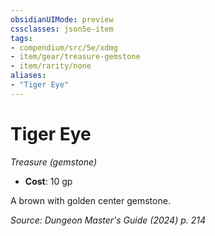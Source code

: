 ```yaml
---
obsidianUIMode: preview
cssclasses: json5e-item
tags:
- compendium/src/5e/xdmg
- item/gear/treasure-gemstone
- item/rarity/none
aliases: 
- "Tiger Eye"
---
```

# Tiger Eye
*Treasure (gemstone)*  


- **Cost**: 10 gp

A brown with golden center gemstone.

*Source: Dungeon Master's Guide (2024) p. 214*